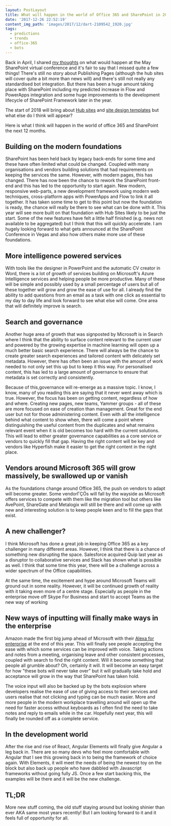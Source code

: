 ```yaml
---
layout: PostLayout
title: What will happen in the world of Office 365 and SharePoint in 2018?
date: '2017-12-26 22:52:19'
content_img_path: 'images/2017/12/dart-2109542_1920.jpg'
tags:
  - predictions
  - trends
  - office-365
  - bots
---
```


Back in April, I shared [my thoughts](https://www.mcd79.com/here-is-what-i-think-is-going-to-be-announced-for-sharepoint-in-may-2/) on what would happen at the May SharePoint virtual conference and it's fair to say that I missed quite a few things! There's still no story about Publishing Pages (although the hub sites will cover quite a bit more than news will) and there's still not really any standardised bot integration. But there has been a huge amount taking place with SharePoint including my predicted increase in Flow and PowerApps integration and some huge improvements to the development lifecycle of SharePoint Framework later in the year.

The start of 2018 will bring about [Hub sites](https://techcommunity.microsoft.com/t5/SharePoint-Blog/SharePoint-hub-sites-new-in-Office-365/ba-p/109547) and [site design templates](https://docs.microsoft.com/en-us/sharepoint/dev/declarative-customization/site-design-overview) but what else do I think will appear?

Here is what I think will happen in the world of office 365 and SharePoint the next 12 months.

## Building on the modern foundations

SharePoint has been held back by legacy back-ends for some time and these have often limited what could be changed. Coupled with many organisations and vendors building solutions that had requirements on keeping the services the same. However, with modern pages, this has changed. There has now been the chance to rework the SharePoint front-end and this has led to the opportunity to start again. New modern, responsive web-parts, a new development framework using modern web techniques, cross-platform apps with PowerApps and Flow to link it all together. It has taken some time to get to this point but now the foundation is ready, the chance will really be there to see what can be done with it. This year will see more built on that foundation with Hub Sites likely to be just the start. Some of the new features have felt a little half finished (e.g. news not available to be aggregated) but I think that this will quickly accelerate. I am hugely looking forward to what gets announced at the SharePoint Conference in Vegas and also how others make more use of these foundations.

## More intelligence powered services

With tools like the designer in PowerPoint and the automatic CV creator in Word, there is a lot of growth of services building on Microsoft's Azure Intelligence services and helping people be more productive. Many of these will be simple and possibly used by a small percentage of users but all of these together will grow and grow the ease of use for all. I already find the ability to add questions from an email as a task with one click as essential to my day to day life and look forward to see what else will come. One area that will definitely improve is search.

## Search and governance

Another huge area of growth that was signposted by Microsoft is in Search where I think that the ability to surface content relevant to the current user and powered by the growing expertise in machine learning will open up a much better basic search experience. There will always be the chance to create greater search experiences and tailored content with delicately set metadata. However, there has often been an issue with the amount of work needed to not only set this up but to keep it this way. For personalised content, this has led to a large amount of governance to ensure that metadata is set correctly and consistently.

Because of this,governance will re-emerge as a massive topic. I know, I know, many of you reading this are saying that it never went away which is true. However, the focus has been on getting content, regardless of how and where. Creating new pages, new teams, Yammer groups - all of these are more focused on ease of creation than management. Great for the end user but not for those administering content. Even with all the intelligence behind what content to show when, there will come a point where distinguishing the useful content from the duplicates and what remains relevant event when it is old becomes too hard with the current solutions. This will lead to either greater governance capabilities as a core service or vendors to quickly fill that gap. Having the right content will be key and vendors like Hyperfish make it easier to get the right content in the right place.

## Vendors around Microsoft 365 will grow massively, be swallowed up or vanish

As the foundations change around Office 365, the push on vendors to adapt will become greater. Some vendorΓÇÖs will fall by the wayside as Microsoft offers services to compete with them like the migration tool but others like AvePoint, ShareGate and Metalogix will still be there and will come up with new and interesting solution is to keep people keen and to fill the gaps that exist.

## A new challenger?

I think Microsoft has done a great job in keeping Office 365 as a key challenger in many different areas. However, I think that there is a chance of something new disrupting the space. Salesforce acquired Quip last year as a disruptor to collaborative services and Slack has shown what is possible as well. I think that some time this year, there will be a challenge across a wider spectrum of the Office capabilities.

At the same time, the excitement and hype around Microsoft Teams will ground out in some reality. However, it will be continued growth of reality with it taking even more of a centre stage. Especially as people in the enterprise move off Skype For Business and start to accept Teams as the new way of working

## New ways of inputting will finally make ways in the enterprise

Amazon made the first big jump ahead of Microsoft with their [Alexa for enterprise](https://techcrunch.com/2017/11/29/amazon-is-putting-alexa-in-the-office/) at the end of this year. This will finally see people accepting the ease with which some services can be improved with voice. Taking actions and notes from a meeting, organising leave and other consistent processes, coupled with search to find the right content. Will it become something that people all grumble about? Oh, certainly it will. It will become an easy target for how "these bots will never take over" but it will gradually take hold and acceptance will grow in the way that SharePoint has taken hold.

The voice input will also be backed up by the bots explosion where developers realise the ease of use of giving access to their services and users realise that not clicking and typing can be much easier. More and more people in the modern workplace travelling around will open up the need for faster access without keyboards as I often find the need to take notes and reply to emails while in the car. Hopefully next year, this will finally be rounded off as a complete service.

## In the development world

After the rise and rise of React, Angular Elements will finally give Angular a leg back in. There are so many devs who feel more comfortable with Angular that I see this growing back in to being the framework of choice again. With Elements, it will meet the needs of being the newest toy on the block but also back up people who have dabbled with Javascript frameworks without going fully JS. Once a few start backing this, the examples will be there and it will be the new challenge.

## TL;DR

More new stuff coming, the old stuff staying around but looking shinier than ever AKA same most years recently! But I am looking forward to it and it feels full of opportunity for all.
